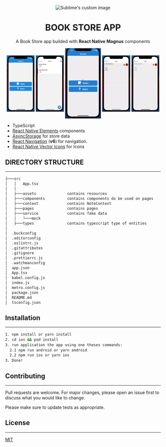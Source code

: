 <p align="center">
  <img width=150 src="https://reactnative.dev/img/header_logo.svg" alt="Sublime's custom image"/>
</p>

<h1 align="center" style="font-weight: bold">BOOK STORE APP</h1>

<p align="center">
A Book Store app builded with <b>React Native Magnus</b> components
</p>

<p valign="top" align="center">
  <img valign="middle" src="docs/assets/screenshot/HomeScreen.png" width="18%" alt="Home Screen" />
  <img valign="middle" src="docs/assets/screenshot/NoteListScreen.png" width="18%" alt="Note List Screen" />
  <img valign="middle" src="docs/assets/gif/app.gif" width="23%" alt="App Review" />
  <img valign="middle" src="docs/assets/screenshot/NoteScreen.gif" width="18%" alt="Note Screen" />
  <img valign="middle" src="docs/assets/screenshot/ColorPicker.gif" width="18%" alt="Color Picker" />
</p>

- TypeScript
- [React Native Elements](https://github.com/react-native-elements/react-native-elements) components
- [AsyncStorage](https://github.com/react-native-community/async-storage) for store data
- [React Navigation](https://reactnavigation.org/) (**v6**) for navigation.
- [React Native Vector Icons](https://github.com/oblador/react-native-vector-icons) for Icons


## DIRECTORY STRUCTURE
---

```
├───src
│   │   App.tsx
│   │   
│   ├───assets              contains resources
│   ├───components          contains components do be used on pages
│   ├───context             contains NoteContext
│   ├───pages               contains pages
│   ├───service             contains fake data
│   │   └───mock
│   ├───types               contains typescript type of entities
│
│  .buckconfig
│  .editorconfig
│  .eslintrc.js
│  .gitattributes
│  .gitignore
│  .prettierrc.js
│  .watchmanconfig
│  app.json
│  App.tsx
│  babel.config.js
│  index.js
│  metro.config.js
│  package.json
│  README.md
│  tsconfig.json
```

## Installation
---


```cmd
1. npm install or yarn install
2. cd ios && pod install
3. run application the app using one theses commands:
  2.1 npm run android or yarn android
  2.2 npm run ios or yarn ios
3. Done!
```

## Contributing
---

Pull requests are welcome. For major changes, please open an issue first to discuss what you would like to change.

Please make sure to update tests as appropriate.

## License
---

[MIT](https://choosealicense.com/licenses/mit/)